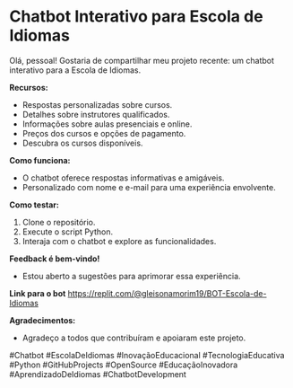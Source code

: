 # Chatbot Interativo para Escola de Idiomas

Olá, pessoal! Gostaria de compartilhar meu projeto recente: um chatbot interativo para a Escola de Idiomas.

**Recursos:**
- Respostas personalizadas sobre cursos.
- Detalhes sobre instrutores qualificados.
- Informações sobre aulas presenciais e online.
- Preços dos cursos e opções de pagamento.
- Descubra os cursos disponíveis.

**Como funciona:**
- O chatbot oferece respostas informativas e amigáveis.
- Personalizado com nome e e-mail para uma experiência envolvente.

**Como testar:**
1. Clone o repositório.
2. Execute o script Python.
3. Interaja com o chatbot e explore as funcionalidades.

**Feedback é bem-vindo!**
- Estou aberto a sugestões para aprimorar essa experiência.

**Link para o bot**
https://replit.com/@gleisonamorim19/BOT-Escola-de-Idiomas

**Agradecimentos:**
- Agradeço a todos que contribuíram e apoiaram este projeto.

#Chatbot #EscolaDeIdiomas #InovaçãoEducacional #TecnologiaEducativa #Python #GitHubProjects #OpenSource #EducaçãoInovadora #AprendizadoDeIdiomas #ChatbotDevelopment
